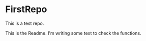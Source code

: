 # FirstRepo
This is a test repo.

This is the Readme. I'm writing some text to check the functions.
